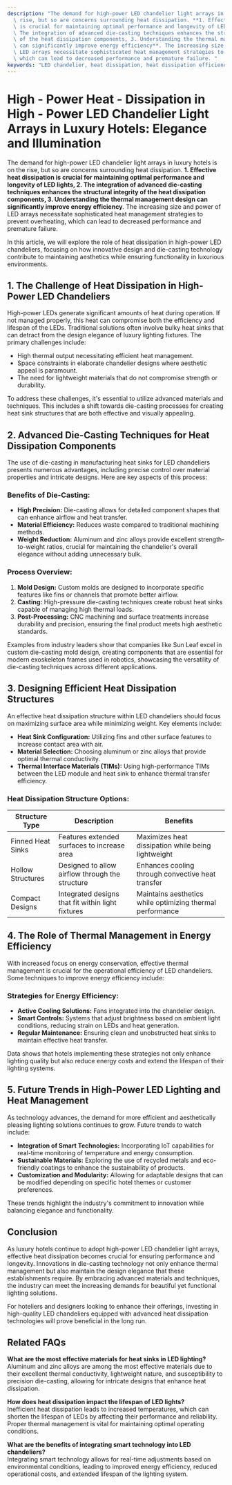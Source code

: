```yaml
---
description: "The demand for high-power LED chandelier light arrays in luxury hotels is on the\
  \ rise, but so are concerns surrounding heat dissipation. **1. Effective heat dissipation\
  \ is crucial for maintaining optimal performance and longevity of LED lights, 2.\
  \ The integration of advanced die-casting techniques enhances the structural integrity\
  \ of the heat dissipation components, 3. Understanding the thermal management design\
  \ can significantly improve energy efficiency**. The increasing size and power of\
  \ LED arrays necessitate sophisticated heat management strategies to prevent overheating,\
  \ which can lead to decreased performance and premature failure. "
keywords: "LED chandelier, heat dissipation, heat dissipation efficiency, die casting process"
---
```

# High - Power Heat - Dissipation in High - Power LED Chandelier Light Arrays in Luxury Hotels: Elegance and Illumination

The demand for high-power LED chandelier light arrays in luxury hotels is on the rise, but so are concerns surrounding heat dissipation. **1. Effective heat dissipation is crucial for maintaining optimal performance and longevity of LED lights, 2. The integration of advanced die-casting techniques enhances the structural integrity of the heat dissipation components, 3. Understanding the thermal management design can significantly improve energy efficiency**. The increasing size and power of LED arrays necessitate sophisticated heat management strategies to prevent overheating, which can lead to decreased performance and premature failure. 

In this article, we will explore the role of heat dissipation in high-power LED chandeliers, focusing on how innovative design and die-casting technology contribute to maintaining aesthetics while ensuring functionality in luxurious environments.

## **1. The Challenge of Heat Dissipation in High-Power LED Chandeliers**

High-power LEDs generate significant amounts of heat during operation. If not managed properly, this heat can compromise both the efficiency and lifespan of the LEDs. Traditional solutions often involve bulky heat sinks that can detract from the design elegance of luxury lighting fixtures. The primary challenges include:

- High thermal output necessitating efficient heat management.
- Space constraints in elaborate chandelier designs where aesthetic appeal is paramount.
- The need for lightweight materials that do not compromise strength or durability.

To address these challenges, it's essential to utilize advanced materials and techniques. This includes a shift towards die-casting processes for creating heat sink structures that are both effective and visually appealing.

## **2. Advanced Die-Casting Techniques for Heat Dissipation Components**

The use of die-casting in manufacturing heat sinks for LED chandeliers presents numerous advantages, including precise control over material properties and intricate designs. Here are key aspects of this process:

### **Benefits of Die-Casting:**
- **High Precision:** Die-casting allows for detailed component shapes that can enhance airflow and heat transfer.
- **Material Efficiency:** Reduces waste compared to traditional machining methods.
- **Weight Reduction:** Aluminum and zinc alloys provide excellent strength-to-weight ratios, crucial for maintaining the chandelier's overall elegance without adding unnecessary bulk.

### **Process Overview:**
1. **Mold Design:** Custom molds are designed to incorporate specific features like fins or channels that promote better airflow.
2. **Casting:** High-pressure die-casting techniques create robust heat sinks capable of managing high thermal loads.
3. **Post-Processing:** CNC machining and surface treatments increase durability and precision, ensuring the final product meets high aesthetic standards.

Examples from industry leaders show that companies like Sun Leaf excel in custom die-casting mold design, creating components that are essential for modern exoskeleton frames used in robotics, showcasing the versatility of die-casting techniques across different applications.

## **3. Designing Efficient Heat Dissipation Structures**

An effective heat dissipation structure within LED chandeliers should focus on maximizing surface area while minimizing weight. Key elements include:
- **Heat Sink Configuration:** Utilizing fins and other surface features to increase contact area with air.
- **Material Selection:** Choosing aluminum or zinc alloys that provide optimal thermal conductivity.
- **Thermal Interface Materials (TIMs):** Using high-performance TIMs between the LED module and heat sink to enhance thermal transfer efficiency.

### **Heat Dissipation Structure Options:**
| Structure Type        | Description                               | Benefits                                                            |
|-----------------------|-------------------------------------------|---------------------------------------------------------------------|
| Finned Heat Sinks     | Features extended surfaces to increase area | Maximizes heat dissipation while being lightweight                  |
| Hollow Structures      | Designed to allow airflow through the structure | Enhances cooling through convective heat transfer                   |
| Compact Designs        | Integrated designs that fit within light fixtures | Maintains aesthetics while optimizing thermal performance           |

## **4. The Role of Thermal Management in Energy Efficiency**

With increased focus on energy conservation, effective thermal management is crucial for the operational efficiency of LED chandeliers. Some techniques to improve energy efficiency include:

### **Strategies for Energy Efficiency:**
- **Active Cooling Solutions:** Fans integrated into the chandelier design.
- **Smart Controls:** Systems that adjust brightness based on ambient light conditions, reducing strain on LEDs and heat generation.
- **Regular Maintenance:** Ensuring clean and unobstructed heat sinks to maintain effective heat transfer.

Data shows that hotels implementing these strategies not only enhance lighting quality but also reduce energy costs and extend the lifespan of their lighting systems.

## **5. Future Trends in High-Power LED Lighting and Heat Management**

As technology advances, the demand for more efficient and aesthetically pleasing lighting solutions continues to grow. Future trends to watch include:

- **Integration of Smart Technologies:** Incorporating IoT capabilities for real-time monitoring of temperature and energy consumption.
- **Sustainable Materials:** Exploring the use of recycled metals and eco-friendly coatings to enhance the sustainability of products.
- **Customization and Modularity:** Allowing for adaptable designs that can be modified depending on specific hotel themes or customer preferences.

These trends highlight the industry's commitment to innovation while balancing elegance and functionality.

## **Conclusion**

As luxury hotels continue to adopt high-power LED chandelier light arrays, effective heat dissipation becomes crucial for ensuring performance and longevity. Innovations in die-casting technology not only enhance thermal management but also maintain the design elegance that these establishments require. By embracing advanced materials and techniques, the industry can meet the increasing demands for beautiful yet functional lighting solutions.

For hoteliers and designers looking to enhance their offerings, investing in high-quality LED chandeliers equipped with advanced heat dissipation technologies will prove beneficial in the long run. 

## Related FAQs

**What are the most effective materials for heat sinks in LED lighting?**  
Aluminum and zinc alloys are among the most effective materials due to their excellent thermal conductivity, lightweight nature, and susceptibility to precision die-casting, allowing for intricate designs that enhance heat dissipation.

**How does heat dissipation impact the lifespan of LED lights?**  
Inefficient heat dissipation leads to increased temperatures, which can shorten the lifespan of LEDs by affecting their performance and reliability. Proper thermal management is vital for maintaining optimal operating conditions.

**What are the benefits of integrating smart technology into LED chandeliers?**  
Integrating smart technology allows for real-time adjustments based on environmental conditions, leading to improved energy efficiency, reduced operational costs, and extended lifespan of the lighting system.
